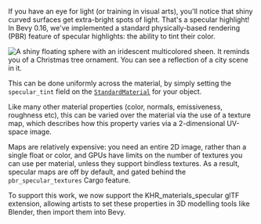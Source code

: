 <!-- Add support for specular tints and maps per the `KHR_materials_specular` glTF extension. -->
<!-- https://github.com/bevyengine/bevy/pull/14069 -->

If you have an eye for light (or training in visual arts), you'll notice that shiny curved surfaces get extra-bright spots of light.
That's a specular highlight!
In Bevy 0.16, we've implemented a standard physically-based rendering (PBR) feature of specular highlights: the ability to tint their color.

![A shiny floating sphere with an iridescent multicolored sheen. It reminds you of a Christmas tree ornament. You can see a reflection of a city scene in it.](specular-tint-sphere.png)

This can be done uniformly across the material, by simply setting the `specular_tint` field on the [`StandardMaterial`] for your object.

Like many other material properties (color, normals, emissiveness, roughness etc), this can be varied over the material via the use of a texture map,
which describes how this property varies via a 2-dimensional UV-space image.

Maps are relatively expensive: you need an entire 2D image, rather than a single float or color, and GPUs have limits on the number of textures you can use per material, unless they support bindless textures.
As a result, specular maps are off by default, and gated behind the `pbr_specular_textures` Cargo feature.

To support this work, we now support the KHR_materials_specular glTF extension, allowing artists to set these properties in 3D modelling tools like Blender, then import them into Bevy.

[`StandardMaterial`]: https://docs.rs/bevy/0.16/bevy/pbr/struct.StandardMaterial.html
